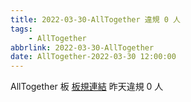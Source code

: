 ```yaml
---
title: 2022-03-30-AllTogether 違規 0 人
tags:
    - AllTogether
abbrlink: 2022-03-30-AllTogether
date: AllTogether-2022-03-30 12:00:00
---
```

AllTogether 板 [板規連結](https://www.ptt.cc/bbs/AllTogether/M.1643211430.A.5FB.html)
昨天違規 0 人
